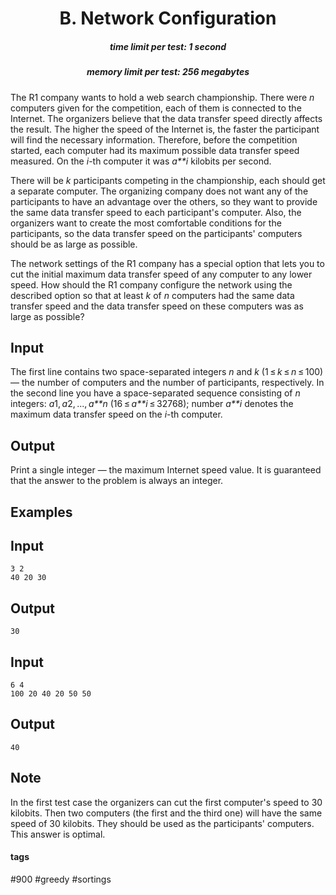 <h1 style='text-align: center;'> B. Network Configuration</h1>

<h5 style='text-align: center;'>time limit per test: 1 second</h5>
<h5 style='text-align: center;'>memory limit per test: 256 megabytes</h5>

The R1 company wants to hold a web search championship. There were *n* computers given for the competition, each of them is connected to the Internet. The organizers believe that the data transfer speed directly affects the result. The higher the speed of the Internet is, the faster the participant will find the necessary information. Therefore, before the competition started, each computer had its maximum possible data transfer speed measured. On the *i*-th computer it was *a**i* kilobits per second.

There will be *k* participants competing in the championship, each should get a separate computer. The organizing company does not want any of the participants to have an advantage over the others, so they want to provide the same data transfer speed to each participant's computer. Also, the organizers want to create the most comfortable conditions for the participants, so the data transfer speed on the participants' computers should be as large as possible.

The network settings of the R1 company has a special option that lets you to cut the initial maximum data transfer speed of any computer to any lower speed. How should the R1 company configure the network using the described option so that at least *k* of *n* computers had the same data transfer speed and the data transfer speed on these computers was as large as possible?

## Input

The first line contains two space-separated integers *n* and *k* (1 ≤ *k* ≤ *n* ≤ 100) — the number of computers and the number of participants, respectively. In the second line you have a space-separated sequence consisting of *n* integers: *a*1, *a*2, ..., *a**n* (16 ≤ *a**i* ≤ 32768); number *a**i* denotes the maximum data transfer speed on the *i*-th computer.

## Output

Print a single integer — the maximum Internet speed value. It is guaranteed that the answer to the problem is always an integer.

## Examples

## Input


```
3 2  
40 20 30  

```
## Output


```
30  

```
## Input


```
6 4  
100 20 40 20 50 50  

```
## Output


```
40  

```
## Note

In the first test case the organizers can cut the first computer's speed to 30 kilobits. Then two computers (the first and the third one) will have the same speed of 30 kilobits. They should be used as the participants' computers. This answer is optimal.



#### tags 

#900 #greedy #sortings 
